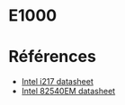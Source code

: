 # E1000

# Références

- [Intel i217 datasheet](https://www.mouser.com/datasheet/2/612/i217-ethernet-controller-datasheet-257741.pdf)
- [Intel 82540EM datasheet](https://www.intel.com/content/dam/doc/manual/pci-pci-x-family-gbe-controllers-software-dev-manual.pdf)

